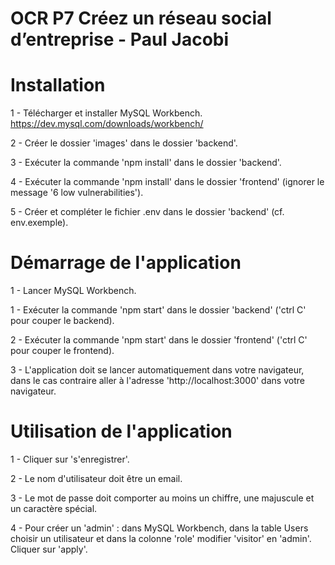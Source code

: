 # OCR P7 Créez un réseau social d’entreprise - Paul Jacobi

# Installation

1 - Télécharger et installer MySQL Workbench. https://dev.mysql.com/downloads/workbench/

2 - Créer le dossier 'images' dans le dossier 'backend'.

3 - Exécuter la commande 'npm install' dans le dossier 'backend'.

4 - Exécuter la commande 'npm install' dans le dossier 'frontend' (ignorer le message '6 low vulnerabilities').

5 - Créer et compléter le fichier .env dans le dossier 'backend' (cf. env.exemple).

# Démarrage de l'application

1 - Lancer MySQL Workbench.

1 - Exécuter la commande 'npm start' dans le dossier 'backend' ('ctrl C' pour couper le backend).

2 - Exécuter la commande 'npm start' dans le dossier 'frontend' ('ctrl C' pour couper le frontend).

3 - L'application doit se lancer automatiquement dans votre navigateur, dans le cas contraire aller à l'adresse 'http://localhost:3000' dans votre navigateur.

# Utilisation de l'application

1 - Cliquer sur 's'enregistrer'.

2 - Le nom d'utilisateur doit être un email.

3 - Le mot de passe doit comporter au moins un chiffre, une majuscule et un caractère spécial.

4 - Pour créer un 'admin' : dans MySQL Workbench, dans la table Users choisir un utilisateur et dans la colonne 'role' modifier 'visitor' en 'admin'. Cliquer sur 'apply'.
